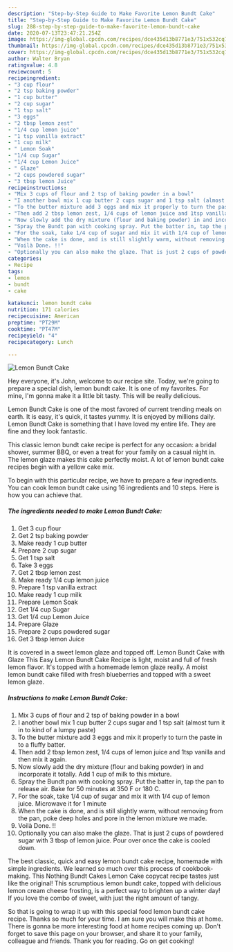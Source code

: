 ```yaml
---
description: "Step-by-Step Guide to Make Favorite Lemon Bundt Cake"
title: "Step-by-Step Guide to Make Favorite Lemon Bundt Cake"
slug: 288-step-by-step-guide-to-make-favorite-lemon-bundt-cake
date: 2020-07-13T23:47:21.254Z
image: https://img-global.cpcdn.com/recipes/dce435d13b8771e3/751x532cq70/lemon-bundt-cake-recipe-main-photo.jpg
thumbnail: https://img-global.cpcdn.com/recipes/dce435d13b8771e3/751x532cq70/lemon-bundt-cake-recipe-main-photo.jpg
cover: https://img-global.cpcdn.com/recipes/dce435d13b8771e3/751x532cq70/lemon-bundt-cake-recipe-main-photo.jpg
author: Walter Bryan
ratingvalue: 4.8
reviewcount: 5
recipeingredient:
- "3 cup flour"
- "2 tsp baking powder"
- "1 cup butter"
- "2 cup sugar"
- "1 tsp salt"
- "3 eggs"
- "2 tbsp lemon zest"
- "1/4 cup lemon juice"
- "1 tsp vanilla extract"
- "1 cup milk"
- " Lemon Soak"
- "1/4 cup Sugar"
- "1/4 cup Lemon Juice"
- " Glaze"
- "2 cups powdered sugar"
- "3 tbsp lemon Juice"
recipeinstructions:
- "Mix 3 cups of flour and 2 tsp of baking powder in a bowl"
- "I another bowl mix 1 cup butter 2 cups sugar and 1 tsp salt (almost turn it in to kind of a lumpy paste)"
- "To the butter mixture add 3 eggs and mix it properly to turn the paste in to a fluffy batter."
- "Then add 2 tbsp lemon zest, 1/4 cups of lemon juice and 1tsp vanilla and then mix it again."
- "Now slowly add the dry mixture (flour and baking powder) in and incorporate it totally. Add 1 cup of milk to this mixture."
- "Spray the Bundt pan with cooking spray. Put the batter in, tap the pan to release air. Bake for 50 minutes at 350 F or 180 C."
- "For the soak, take 1/4 cup of sugar and mix it with 1/4 cup of lemon juice. Microwave it for 1 minute"
- "When the cake is done, and is still slightly warm, without removing from the pan, poke deep holes and pore in the lemon mixture we made."
- "Voilà Done. !!"
- "Optionally you can also make the glaze. That is just 2 cups of powdered sugar with 3 tbsp of lemon juice. Pour over once the cake is cooled down."
categories:
- Recipe
tags:
- lemon
- bundt
- cake

katakunci: lemon bundt cake 
nutrition: 171 calories
recipecuisine: American
preptime: "PT29M"
cooktime: "PT47M"
recipeyield: "4"
recipecategory: Lunch

---
```



![Lemon Bundt Cake](https://img-global.cpcdn.com/recipes/dce435d13b8771e3/751x532cq70/lemon-bundt-cake-recipe-main-photo.jpg)

Hey everyone, it's John, welcome to our recipe site. Today, we're going to prepare a special dish, lemon bundt cake. It is one of my favorites. For mine, I'm gonna make it a little bit tasty. This will be really delicious.

Lemon Bundt Cake is one of the most favored of current trending meals on earth. It is easy, it's quick, it tastes yummy. It is enjoyed by millions daily. Lemon Bundt Cake is something that I have loved my entire life. They are fine and they look fantastic.

This classic lemon bundt cake recipe is perfect for any occasion: a bridal shower, summer BBQ, or even a treat for your family on a casual night in. The lemon glaze makes this cake perfectly moist. A lot of lemon bundt cake recipes begin with a yellow cake mix.


To begin with this particular recipe, we have to prepare a few ingredients. You can cook lemon bundt cake using 16 ingredients and 10 steps. Here is how you can achieve that.

<!--inarticleads1-->

##### The ingredients needed to make Lemon Bundt Cake:

1. Get 3 cup flour
1. Get 2 tsp baking powder
1. Make ready 1 cup butter
1. Prepare 2 cup sugar
1. Get 1 tsp salt
1. Take 3 eggs
1. Get 2 tbsp lemon zest
1. Make ready 1/4 cup lemon juice
1. Prepare 1 tsp vanilla extract
1. Make ready 1 cup milk
1. Prepare  Lemon Soak
1. Get 1/4 cup Sugar
1. Get 1/4 cup Lemon Juice
1. Prepare  Glaze
1. Prepare 2 cups powdered sugar
1. Get 3 tbsp lemon Juice


It is covered in a sweet lemon glaze and topped off. Lemon Bundt Cake with Glaze This Easy Lemon Bundt Cake Recipe is light, moist and full of fresh lemon flavor. It&#39;s topped with a homemade lemon glaze really. A moist lemon bundt cake filled with fresh blueberries and topped with a sweet lemon glaze. 

<!--inarticleads2-->

##### Instructions to make Lemon Bundt Cake:

1. Mix 3 cups of flour and 2 tsp of baking powder in a bowl
1. I another bowl mix 1 cup butter 2 cups sugar and 1 tsp salt (almost turn it in to kind of a lumpy paste)
1. To the butter mixture add 3 eggs and mix it properly to turn the paste in to a fluffy batter.
1. Then add 2 tbsp lemon zest, 1/4 cups of lemon juice and 1tsp vanilla and then mix it again.
1. Now slowly add the dry mixture (flour and baking powder) in and incorporate it totally. Add 1 cup of milk to this mixture.
1. Spray the Bundt pan with cooking spray. Put the batter in, tap the pan to release air. Bake for 50 minutes at 350 F or 180 C.
1. For the soak, take 1/4 cup of sugar and mix it with 1/4 cup of lemon juice. Microwave it for 1 minute
1. When the cake is done, and is still slightly warm, without removing from the pan, poke deep holes and pore in the lemon mixture we made.
1. Voilà Done. !!
1. Optionally you can also make the glaze. That is just 2 cups of powdered sugar with 3 tbsp of lemon juice. Pour over once the cake is cooled down.


The best classic, quick and easy lemon bundt cake recipe, homemade with simple ingredients. We learned so much over this process of cookbook-making. This Nothing Bundt Cakes Lemon Cake copycat recipe tastes just like the original! This scrumptious lemon bundt cake, topped with delicious lemon cream cheese frosting, is a perfect way to brighten up a winter day! If you love the combo of sweet, with just the right amount of tangy. 

So that is going to wrap it up with this special food lemon bundt cake recipe. Thanks so much for your time. I am sure you will make this at home. There is gonna be more interesting food at home recipes coming up. Don't forget to save this page on your browser, and share it to your family, colleague and friends. Thank you for reading. Go on get cooking!
